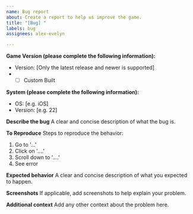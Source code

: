 ```yaml
---
name: Bug report
about: Create a report to help us improve the game.
title: "[Bug] "
labels: bug
assignees: alex-evelyn

---
```


**Game Version (please complete the following information):**
- Version: [Only the latest release and newer is supported]
- - [ ] Custom Built

**System (please complete the following information):**
 - OS: [e.g. iOS]
 - Version: [e.g. 22]

**Describe the bug**
A clear and concise description of what the bug is.

**To Reproduce**
Steps to reproduce the behavior:
1. Go to '...'
2. Click on '....'
3. Scroll down to '....'
4. See error

**Expected behavior**
A clear and concise description of what you expected to happen.

**Screenshots**
If applicable, add screenshots to help explain your problem.

**Additional context**
Add any other context about the problem here.
